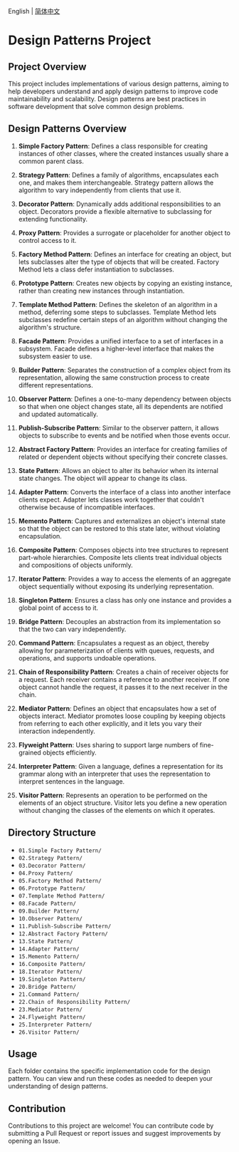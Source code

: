 English | [简体中文](README.md)
# Design Patterns Project

## Project Overview

This project includes implementations of various design patterns, aiming to help developers understand and apply design patterns to improve code maintainability and scalability. Design patterns are best practices in software development that solve common design problems.

## Design Patterns Overview

1. **Simple Factory Pattern**: Defines a class responsible for creating instances of other classes, where the created instances usually share a common parent class.

2. **Strategy Pattern**: Defines a family of algorithms, encapsulates each one, and makes them interchangeable. Strategy pattern allows the algorithm to vary independently from clients that use it.

3. **Decorator Pattern**: Dynamically adds additional responsibilities to an object. Decorators provide a flexible alternative to subclassing for extending functionality.

4. **Proxy Pattern**: Provides a surrogate or placeholder for another object to control access to it.

5. **Factory Method Pattern**: Defines an interface for creating an object, but lets subclasses alter the type of objects that will be created. Factory Method lets a class defer instantiation to subclasses.

6. **Prototype Pattern**: Creates new objects by copying an existing instance, rather than creating new instances through instantiation.

7. **Template Method Pattern**: Defines the skeleton of an algorithm in a method, deferring some steps to subclasses. Template Method lets subclasses redefine certain steps of an algorithm without changing the algorithm's structure.

8. **Facade Pattern**: Provides a unified interface to a set of interfaces in a subsystem. Facade defines a higher-level interface that makes the subsystem easier to use.

9. **Builder Pattern**: Separates the construction of a complex object from its representation, allowing the same construction process to create different representations.

10. **Observer Pattern**: Defines a one-to-many dependency between objects so that when one object changes state, all its dependents are notified and updated automatically.

11. **Publish-Subscribe Pattern**: Similar to the observer pattern, it allows objects to subscribe to events and be notified when those events occur.

12. **Abstract Factory Pattern**: Provides an interface for creating families of related or dependent objects without specifying their concrete classes.

13. **State Pattern**: Allows an object to alter its behavior when its internal state changes. The object will appear to change its class.

14. **Adapter Pattern**: Converts the interface of a class into another interface clients expect. Adapter lets classes work together that couldn't otherwise because of incompatible interfaces.

15. **Memento Pattern**: Captures and externalizes an object's internal state so that the object can be restored to this state later, without violating encapsulation.

16. **Composite Pattern**: Composes objects into tree structures to represent part-whole hierarchies. Composite lets clients treat individual objects and compositions of objects uniformly.

18. **Iterator Pattern**: Provides a way to access the elements of an aggregate object sequentially without exposing its underlying representation.

19. **Singleton Pattern**: Ensures a class has only one instance and provides a global point of access to it.

20. **Bridge Pattern**: Decouples an abstraction from its implementation so that the two can vary independently.

21. **Command Pattern**: Encapsulates a request as an object, thereby allowing for parameterization of clients with queues, requests, and operations, and supports undoable operations.

22. **Chain of Responsibility Pattern**: Creates a chain of receiver objects for a request. Each receiver contains a reference to another receiver. If one object cannot handle the request, it passes it to the next receiver in the chain.

23. **Mediator Pattern**: Defines an object that encapsulates how a set of objects interact. Mediator promotes loose coupling by keeping objects from referring to each other explicitly, and it lets you vary their interaction independently.

24. **Flyweight Pattern**: Uses sharing to support large numbers of fine-grained objects efficiently.

25. **Interpreter Pattern**: Given a language, defines a representation for its grammar along with an interpreter that uses the representation to interpret sentences in the language.

26. **Visitor Pattern**: Represents an operation to be performed on the elements of an object structure. Visitor lets you define a new operation without changing the classes of the elements on which it operates.

## Directory Structure

- `01.Simple Factory Pattern/`
- `02.Strategy Pattern/`
- `03.Decorator Pattern/`
- `04.Proxy Pattern/`
- `05.Factory Method Pattern/`
- `06.Prototype Pattern/`
- `07.Template Method Pattern/`
- `08.Facade Pattern/`
- `09.Builder Pattern/`
- `10.Observer Pattern/`
- `11.Publish-Subscribe Pattern/`
- `12.Abstract Factory Pattern/`
- `13.State Pattern/`
- `14.Adapter Pattern/`
- `15.Memento Pattern/`
- `16.Composite Pattern/`
- `18.Iterator Pattern/`
- `19.Singleton Pattern/`
- `20.Bridge Pattern/`
- `21.Command Pattern/`
- `22.Chain of Responsibility Pattern/`
- `23.Mediator Pattern/`
- `24.Flyweight Pattern/`
- `25.Interpreter Pattern/`
- `26.Visitor Pattern/`

## Usage

Each folder contains the specific implementation code for the design pattern. You can view and run these codes as needed to deepen your understanding of design patterns.

## Contribution

Contributions to this project are welcome! You can contribute code by submitting a Pull Request or report issues and suggest improvements by opening an Issue.
